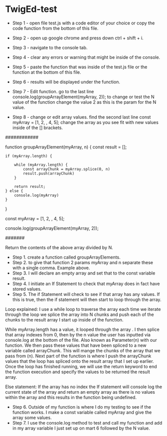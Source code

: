 # TwigEd-test

* Step 1 - open file test.js with a code editor of your choice or copy the code function from the bottom of this file.
* Step 2 - open up google chrome and press down ctrl + shift + i.
* Step 3 - navigate to the console tab.
* Step 4 - clear any errors or warning that might be inside of the console.
* Step 5 - paste the function that was inside of the test.js file or the function at the bottom of this file.
* Step 6 - results will be displayed under the function.
* Step 7 - Edit function. go to the last line  console.log(groupArrayElement(myArray, 2)); to change or test the N value of the function change the value 2 as this is the param for the N value.

* Step 8 - change or edit array values. find the second last line const myArray = [1, 2, , 4, 5]; change the array as you see fit with new values inside of the [] brackets.


############

function groupArrayElement(myArray, n) {
    const result = [];

    if (myArray.length) {
        
        while (myArray.length) {
            const arrayChunk = myArray.splice(0, n)
            result.push(arrayChunk)
        }

        return result;
    } else {
        console.log(myArray)
    }
}

const myArray = [1, 2, , 4, 5];

console.log(groupArrayElement(myArray, 2));

#######

Return the contents of the above array divided by N.
 
* Step 1. create a function called groupArrayElements.
* Step 2. to give that function 2 params myArray and n separate these with a single comma. Example above. 
* Step 3. I will declare an empty array and set that to the const variable result.
* Step 4. I initiate an If Statement to check that myArray does in fact have stored values.
* Step 5. The if Statement will check to see if that array has any values. If this is true, then the if statement will then start to loop through the array. 


Loop explained: 
I use a while loop to traverse the array each time we iterate through the loop we splice the array into N chunks and push each of the chunks to the result array I start up inside of the function.

While myArray.length has a value, it looped through the array . I then splice that array indexes from 0, then by the n value the user has inputted via console.log at the bottom of the file. Also known as Parameter(n)  with our function. 
We then pass these values that have been spliced to a new variable called arrayChunk. This will mange the chunks of the array that we pass from (n). Next part of the function is where I push the arrayChunk values that the loop has spliced onto the result array that I set up earlier. 
Once the loop has finished running, we will use the return keyword to end the function execution and specify the values to be returned the result array.

Else statement:
If the array has no index the If statement will console log the current state of the array and return an empty array as there is no values within the array and this results in the function being undefined.

* Step 6.  Outside of my function is where I do my testing to see if the function works. I make a const variable called myArray and give the array some values.
* Step 7. I use the console.log method to test and call my function and add in my array variable I just set up on mart 6 followed by the N value.
